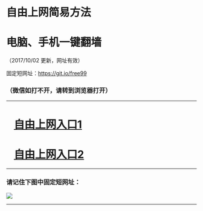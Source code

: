 ﻿# 自由上网简易方法

# 电脑、手机一键翻墙

（2017/10/02 更新，网址有效）

固定短网址：https://git.io/free99

### （微信如打不开，请转到浏览器打开）


***





# &nbsp;&nbsp; <a href="http://ft172016223.fwtz-zhenx1001.xyz/fwqtz01.html?t=100200111998 " target="_blank">自由上网入口1</a>
# &nbsp;&nbsp; <a href="http://ft124402553.fw-tzzhen1002.xyz/fwqtz02.html?t=10020012449 " target="_blank">自由上网入口2</a>
***

### 请记住下图中固定短网址：

<img src="https://s3-us-west-2.amazonaws.com/fwq-1001/yjfq-20170905okok.png" /> 


***

